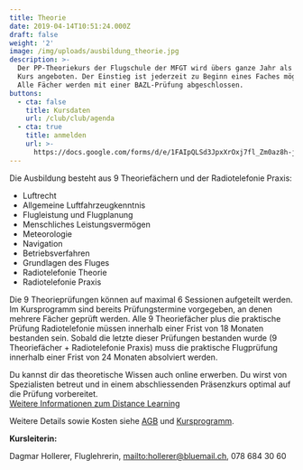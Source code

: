 ```yaml
---
title: Theorie
date: 2019-04-14T10:51:24.000Z
draft: false
weight: '2'
image: /img/uploads/ausbildung_theorie.jpg
description: >-
  Der PP-Theoriekurs der Flugschule der MFGT wird übers ganze Jahr als rollender
  Kurs angeboten. Der Einstieg ist jederzeit zu Beginn eines Faches möglich.
  Alle Fächer werden mit einer BAZL-Prüfung abgeschlossen.
buttons:
  - cta: false
    title: Kursdaten
    url: /club/club/agenda
  - cta: true
    title: anmelden
    url: >-
      https://docs.google.com/forms/d/e/1FAIpQLSd3JpxXrOxj7fl_Zm0az8h-jQsAsB1TOEE2-HsOPYoi29qRUw/viewform
---
```

Die Ausbildung besteht aus 9 Theoriefächern und der Radiotelefonie Praxis:

* Luftrecht
* Allgemeine Luftfahrzeugkenntnis
* Flugleistung und Flugplanung
* Menschliches Leistungsvermögen
* Meteorologie
* Navigation
* Betriebsverfahren
* Grundlagen des Fluges
* Radiotelefonie Theorie
* Radiotelefonie Praxis

Die 9 Theorieprüfungen können auf maximal 6 Sessionen aufgeteilt werden. Im Kursprogramm sind bereits Prüfungstermine vorgegeben, an denen mehrere Fächer geprüft werden. Alle 9 Theoriefächer plus die praktische Prüfung Radiotelefonie müssen innerhalb einer Frist von 18 Monaten bestanden sein. Sobald die letzte dieser Prüfungen bestanden wurde (9 Theoriefächer + Radiotelefonie Praxis) muss die praktische Flugprüfung innerhalb einer Frist von 24 Monaten absolviert werden.

Du kannst dir das theoretische Wissen auch online erwerben. Du wirst von Spezialisten betreut und in einem abschliessenden Präsenzkurs optimal auf die Prüfung vorbereitet. \
[Weitere Informationen zum Distance Learning](https://swisspsa.ch/index.php/fernunterricht-neu/einleitung-mobile-2)

Weitere Details sowie Kosten siehe [AGB](link) und [Kursprogramm](https://drive.google.com/file/d/18En0ncnQQ4Sh9yf-HkR7VKKS3QinVRWR/view?usp=sharing).

**Kursleiterin:**

Dagmar Hollerer, Fluglehrerin, <mailto:hollerer@bluemail.ch>, 078 684 30 60
